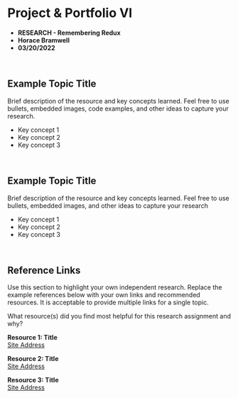 # Project & Portfolio VI

- **RESEARCH - Remembering Redux**
- **Horace Bramwell**
- **03/20/2022**

<br>

## Example Topic Title

Brief description of the resource and key concepts learned. Feel free to use bullets, embedded images, code examples, and other ideas to capture your research.

- Key concept 1
- Key concept 2
- Key concept 3

<br>

## Example Topic Title

Brief description of the resource and key concepts learned. Feel free to use bullets, embedded images, and other ideas to capture your research

- Key concept 1
- Key concept 2
- Key concept 3

<br>

## Reference Links

Use this section to highlight your own independent research. Replace the example references below with your own links and recommended resources. It is acceptable to provide multiple links for a single topic.

What resource(s) did you find most helpful for this research assignment and why?

**Resource 1: Title**  
[Site Address](https://www.someaddress.com/full/url/)

**Resource 2: Title**  
[Site Address](https://www.someaddress.com/full/url/)

**Resource 3: Title**  
[Site Address](https://www.someaddress.com/full/url/)
